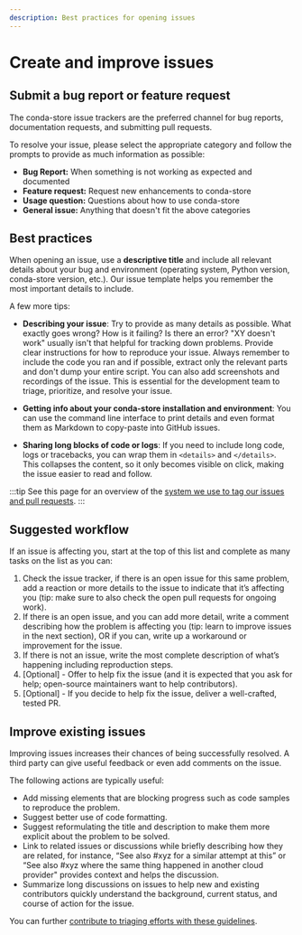 ```yaml
---
description: Best practices for opening issues
---
```


# Create and improve issues

## Submit a bug report or feature request

The conda-store issue trackers are the preferred channel for bug reports, documentation requests, and submitting pull requests.

To resolve your issue, please select the appropriate category and follow the prompts to provide as much information as
possible:

- **Bug Report:** When something is not working as expected and documented
- **Feature request:** Request new enhancements to conda-store
- **Usage question:** Questions about how to use conda-store
- **General issue:** Anything that doesn't fit the above categories

## Best practices

When opening an issue, use a **descriptive title** and include all relevant details about your bug and environment (operating system, Python version, conda-store version, etc.). Our issue template helps you remember the most important details to include.

A few more tips:

- **Describing your issue**: Try to provide as many details as possible. What exactly goes wrong? How is it failing?
  Is there an error? "XY doesn't work" usually isn't that helpful for tracking down problems.
  Provide clear instructions for how to reproduce your issue.
  Always remember to include the code you ran and if possible,
  extract only the relevant parts and don't dump your entire script.
  You can also add screenshots and recordings of the issue.
  This is essential for the development team to triage, prioritize, and resolve your issue.

- **Getting info about your conda-store installation and environment**: You can use the command line interface to print details and even format them as Markdown to copy-paste into GitHub issues.

- **Sharing long blocks of code or logs**: If you need to include long code, logs or tracebacks, you can wrap them in `<details>` and `</details>`.
  This collapses the content, so it only becomes visible on click, making the issue easier to read and follow.

:::tip
See this page for an overview of the [system we use to tag our issues and pull requests][github-conventions].
:::

## Suggested workflow

If an issue is affecting you, start at the top of this list and complete as many tasks on the list as you can:

1. Check the issue tracker, if there is an open issue for this same problem, add a reaction or more details to the issue
   to indicate that it’s affecting you (tip: make sure to also check the open pull requests for ongoing work).
2. If there is an open issue, and you can add more detail, write a comment describing how the problem is affecting you (tip: learn to improve issues in the next section),
   OR if you can, write up a workaround or improvement for the issue.
3. If there is not an issue, write the most complete description of what’s happening including reproduction steps.
4. [Optional] - Offer to help fix the issue (and it is expected that you ask for help; open-source maintainers want to help contributors).
5. [Optional] - If you decide to help fix the issue, deliver a well-crafted, tested PR.

## Improve existing issues

Improving issues increases their chances of being successfully resolved. A third party can give useful feedback or even add comments on the issue.

The following actions are typically useful:

- Add missing elements that are blocking progress such as code samples to reproduce the problem.
- Suggest better use of code formatting.
- Suggest reformulating the title and description to make them more explicit about the problem to be solved.
- Link to related issues or discussions while briefly describing how they are related, for instance, “See also #xyz for a similar attempt at this” or “See also #xyz where the same thing happened in another cloud provider" provides context and helps the discussion.
- Summarize long discussions on issues to help new and existing contributors quickly understand the background, current status, and course of action for the issue.

You can further [contribute to triaging efforts with these guidelines][triage].

<!-- Internal links -->

[github-conventions]: /community/maintenance/github-conventions
[triage]: /community/maintenance/triage
